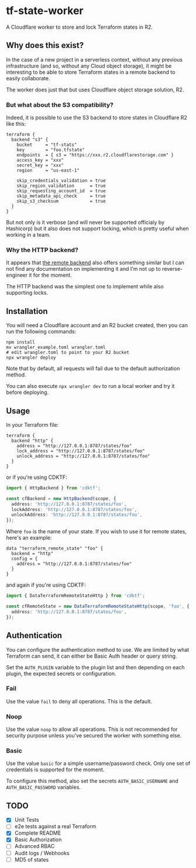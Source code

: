 # tf-state-worker

A Cloudflare worker to store and lock Terraform states in R2.

## Why does this exist?

In the case of a new project in a serverless context, without any previous infrastructure (and so, without any Cloud object storage),
it might be interesting to be able to store Terraform states in a remote backend to easily collaborate.

The worker does just that but uses Cloudflare object storage solution, R2.

### But what about the S3 compatibility?

Indeed, it is possible to use the S3 backend to store states in Cloudflare R2 like this:

```hcl
terraform {
  backend "s3" {
    bucket     = "tf-stats"
    key        = "foo.tfstate"
    endpoints  = { s3 = "https://xxx.r2.cloudflarestorage.com" }
    access_key = "xxx"
    secret_key = "xxx"
    region     = "us-east-1"

    skip_credentials_validation = true
    skip_region_validation      = true
    skip_requesting_account_id  = true
    skip_metadata_api_check     = true
    skip_s3_checksum            = true
  }
}
```

But not only is it verbose (and will never be supported officialy by Hashicorp) but it also does not support locking, which is pretty
useful when working in a team.

### Why the HTTP backend?

It appears that [the remote backend](https://developer.hashicorp.com/terraform/language/settings/backends/remote) also offers something similar
but I can not find any documentation on implementing it and I'm not up to reverse-engineer it for the moment.

The HTTP backend was the simplest one to implement while also supporting locks.

## Installation

You will need a Cloudflare account and an R2 bucket created, then you can run the following commands:

```
npm install
mv wrangler_example.toml wrangler.toml
# edit wrangler.toml to point to your R2 bucket
npx wrangler deploy
```

Note that by default, all requests will fail due to the default authorization method.

You can also execute `npx wrangler dev` to run a local worker and try it before deploying.

## Usage

In your Terraform file:

```hcl
terraform {
  backend "http" {
    address = "http://127.0.0.1:8787/states/foo"
    lock_address = "http://127.0.0.1:8787/states/foo"
    unlock_address = "http://127.0.0.1:8787/states/foo"
  }
}
```

or if you're using CDKTF:

```ts
import { HttpBackend } from 'cdktf';

const cfBackend = new HttpBackend(scope, {
  address: 'http://127.0.0.1:8787/states/foo',
  lockAddress: 'http://127.0.0.1:8787/states/foo',
  unlockAddress: 'http://127.0.0.1:8787/states/foo',
});
```

Where `foo` is the name of your state. If you wish to use it for remote states, here's an example:

```hcl
data "terraform_remote_state" "foo" {
  backend = "http"
  config = {
    address = "http://127.0.0.1:8787/states/foo"
  }
}
```

and again if you're using CDKTF:

```ts
import { DataTerraformRemoteStateHttp } from 'cdktf';

const cfRemoteState = new DataTerraformRemoteStateHttp(scope, 'foo', {
  address: 'http://127.0.0.1:8787/states/foo',
});
```

## Authentication

You can configure the authentication method to use. We are limited by what Terraform can send, it can either be Basic Auth header or query string.

Set the `AUTH_PLUGIN` variable to the plugin list and then depending on each plugin, the expected secrets or configuration.

### Fail

Use the value `fail` to deny all operations. This is the default.

### Noop

Use the value `noop` to allow all operations. This is not recommended for security purpose unless you've secured the worker with something else.

### Basic

Use the value `basic` for a simple username/password check. Only one set of credentials is supported for the moment.

To configure this method, also set the secrets `AUTH_BASIC_USERNAME` and `AUTH_BASIC_PASSWORD` variables.

## TODO

- [x] Unit Tests
- [ ] e2e tests against a real Terraform
- [x] Complete README
- [x] Basic Authorization
- [ ] Advanced RBAC
- [ ] Audit logs / Webhooks
- [ ] MD5 of states
